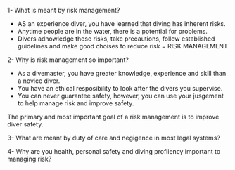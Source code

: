 

1- What is meant by risk management?

- AS an experience diver, you have learned that diving has inherent risks.
- Anytime people are in the water, there is a potential for problems.
- Divers adnowledge these risks, take precautions, follow established guidelines and make good choises to reduce risk = RISK MANAGEMENT

2- Why is risk management so important?

- As a divemaster, you have greater knowledge, experience and skill than a novice diver.
- You have an ethical resposibility to look after the divers you supervise.
- You can never guarantee safety, however, you can use your jusgement to help manage risk and improve safety.

The primary and most important goal of a risk management is to improve diver safety.

3- What are meant by duty of care and negigence in most legal systems?


4- Why are you health, personal safety and diving profiiency important to managing risk?

